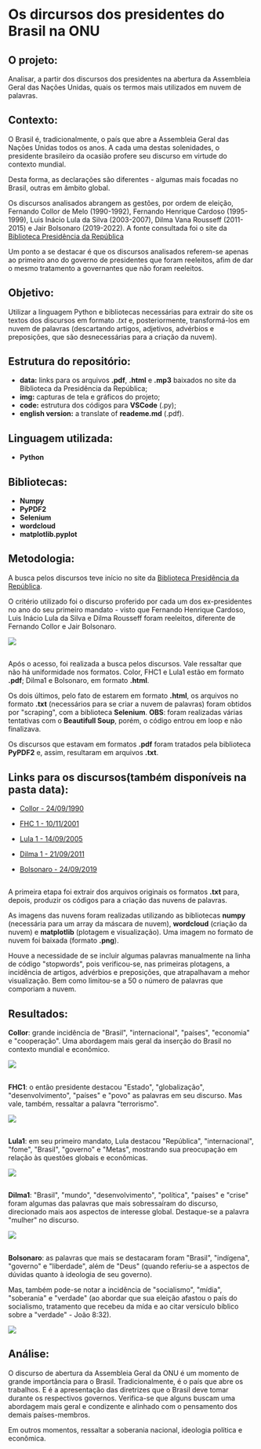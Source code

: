 # Os dircursos dos presidentes do Brasil na ONU

## O projeto:

Analisar, a partir dos discursos dos presidentes na abertura da Assembleia Geral das Nações Unidas, quais os termos mais utilizados em nuvem de palavras.


## Contexto:

O Brasil é, tradicionalmente, o país que abre a Assembleia Geral das Nações Unidas todos os anos. A cada uma destas solenidades, o presidente brasileiro da ocasião profere seu discurso em virtude do contexto mundial.

Desta forma, as declarações são diferentes - algumas mais focadas no Brasil, outras em âmbito global.

Os discursos analisados abrangem as gestões, por ordem de eleição, Fernando Collor de Melo (1990-1992), Fernando Henrique Cardoso (1995-1999), Luis Inácio Lula da Silva (2003-2007), Dilma Vana Rousseff (2011-2015) e Jair Bolsonaro (2019-2022). A fonte consultada foi o site da [Biblioteca Presidência da República](http://www.biblioteca.presidencia.gov.br/presidencia/ex-presidentes)

Um ponto a se destacar é que os discursos analisados referem-se apenas ao primeiro ano do governo de presidentes que foram reeleitos, afim de dar o mesmo tratamento a governantes que não foram reeleitos.


## Objetivo:

Utilizar a linguagem Python e bibliotecas necessárias para extrair do site os textos dos discursos em formato *.txt* e, posteriormente, transformá-los em nuvem de palavras (descartando artigos, adjetivos, advérbios e preposições, que são desnecessárias para a criação da nuvem).


## Estrutura do repositório:

* **data:** links para os arquivos **.pdf**, **.html** e **.mp3** baixados no site da Biblioteca da Presidência da República;
* **img:** capturas de tela e gráficos do projeto;
* **code:** estrutura dos códigos para **VSCode** (.py);
* **english version:** a translate of **reademe.md** (.pdf).


## Linguagem utilizada:

* **Python**


## Bibliotecas:

* **Numpy**
* **PyPDF2**
* **Selenium**
* **wordcloud**
* **matplotlib.pyplot**

## Metodologia:

A busca pelos discursos teve início no site da [Biblioteca Presidência da República](http://www.biblioteca.presidencia.gov.br/presidencia/ex-presidentes).

O critério utilizado foi o discurso proferido por cada um dos ex-presidentes no ano do seu primeiro mandato - visto que Fernando Henrique Cardoso, Luis Inácio Lula da Silva e Dilma Rousseff foram reeleitos, diferente de Fernando Collor e Jair Bolsonaro.

<img src="/img/biblioteca_presidencia.png">

##
Após o acesso, foi realizada a busca pelos discursos. Vale ressaltar que não há uniformidade nos formatos. Color, FHC1 e Lula1 estão em formato **.pdf**; Dilma1 e Bolsonaro, em formato **.html**.

Os dois últimos, pelo fato de estarem em formato **.html**, os arquivos no formato **.txt** (necessários para se criar a nuvem de palavras) foram obtidos por "scraping", com a biblioteca **Selenium**. **OBS**: foram realizadas várias tentativas com o **Beautifull Soup**, porém, o código entrou em loop e não finalizava.

Os discursos que estavam em formatos **.pdf** foram tratados pela biblioteca **PyPDF2** e, assim, resultaram em arquivos **.txt**.


## Links para os discursos(também disponíveis na pasta **data**):

* [Collor - 24/09/1990](http://www.biblioteca.presidencia.gov.br/presidencia/ex-presidentes/fernando-collor/discursos/1990/88.pdf/view)

* [FHC 1 - 10/11/2001](http://www.biblioteca.presidencia.gov.br/presidencia/ex-presidentes/fernando-henrique-cardoso/discursos/2o-mandato/2001/copy_of_64.pdf/view)

* [Lula 1 - 14/09/2005](http://www.biblioteca.presidencia.gov.br/presidencia/ex-presidentes/luiz-inacio-lula-da-silva/discursos/1o-mandato/2005/discurso-do-presidente-da-republica-luiz-inacio-lula-da-silva-na-sessao-de-abertura-da-reuniao-de-alto-nivel-da-assembleia-geral-das-nacoes-unidas-metas-do-milenio/view)

* [Dilma 1 - 21/09/2011](http://www.biblioteca.presidencia.gov.br/presidencia/ex-presidentes/dilma-rousseff/discursos/discursos-da-presidenta/discurso-da-presidenta-da-republica-dilma-rousseff-na-abertura-do-debate-geral-da-66a-assembleia-geral-das-nacoes-unidas-nova-iorque-eua)

* [Bolsonaro - 24/09/2019](http://www.biblioteca.presidencia.gov.br/presidencia/ex-presidentes/bolsonaro/discursos/discurso-do-presidente-da-republica-jair-bolsonaro-durante-abertura-do-debate-geral-da-74a-sessao-da-assembleia-geral-das-nacoes-unidas-agnu-nova-iorque-eua)


##
A primeira etapa foi extrair dos arquivos originais os formatos **.txt** para, depois, produzir os códigos para a criação das nuvens de palavras.

As imagens das nuvens foram realizadas utilizando as bibliotecas **numpy** (necessária para um array da máscara de nuvem), **wordcloud** (criação da nuvem) e **matplotlib** (plotagem e visualização). Uma imagem no formato de nuvem foi baixada (formato **.png**).

Houve a necessidade de se incluir algumas palavras manualmente na linha de código "stopwords", pois verificou-se, nas primeiras plotagens, a incidência de artigos, advérbios e preposições, que atrapalhavam a mehor visualização. Bem como limitou-se a 50 o número de palavras que comporiam a nuvem.


## Resultados:

**Collor**: grande incidência de "Brasil", "internacional", "países", "economia" e "cooperação". Uma abordagem mais geral da inserção do Brasil no contexto mundial e econômico.

<img src="/img/nuvem_collor.png">

##
**FHC1**: o então presidente destacou "Estado", "globalização", "desenvolvimento", "países" e "povo" as palavras em seu discurso. Mas vale, também, ressaltar a palavra "terrorismo".

<img src="/img/nuvem_fhc1.png">

##
**Lula1**: em seu primeiro mandato, Lula destacou "República", "internacional", "fome", "Brasil", "governo" e "Metas", mostrando sua preocupação em relação às questões globais e econômicas.

<img src="/img/nuvem_lula1.png">

##
**Dilma1**: "Brasil", "mundo", "desenvolvimento", "política", "países" e "crise" foram algumas das palavras que mais sobressaíram do discurso, direcionado mais aos aspectos de interesse global. Destaque-se a palavra "mulher" no discurso.

<img src="/img/nuvem_dilma1.png">

##
**Bolsonaro**: as palavras que mais se destacaram foram "Brasil", "indígena", "governo" e "liberdade", além de "Deus" (quando referiu-se a aspectos de dúvidas quanto à ideologia de seu governo).

Mas, também pode-se notar a incidência de "socialismo", "mídia", "soberania" e "verdade" (ao abordar que sua eleição afastou o país do socialismo, tratamento que recebeu da mída e ao citar versículo bíblico sobre a "verdade" - João 8:32).

<img src="/img/nuvem_bolsonaro.png">


## Análise:

O discurso de abertura da Assembleia Geral da ONU é um momento de grande importância para o Brasil. Tradicionalmente, é o país que abre os trabalhos. E é a apresentação das diretrizes que o Brasil deve tomar durante os respectivos governos. Verifica-se que alguns buscam uma abordagem mais geral e condizente e alinhado com o pensamento dos demais países-membros.

Em outros momentos, ressaltar a soberania nacional, ideologia política e econômica.
